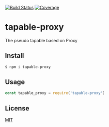 [![Build Status](https://travis-ci.org/kaelzhang/tapable-proxy.svg?branch=master)](https://travis-ci.org/kaelzhang/tapable-proxy)
[![Coverage](https://codecov.io/gh/kaelzhang/tapable-proxy/branch/master/graph/badge.svg)](https://codecov.io/gh/kaelzhang/tapable-proxy)
<!-- optional appveyor tst
[![Windows Build Status](https://ci.appveyor.com/api/projects/status/github/kaelzhang/tapable-proxy?branch=master&svg=true)](https://ci.appveyor.com/project/kaelzhang/tapable-proxy)
-->
<!-- optional npm version
[![NPM version](https://badge.fury.io/js/tapable-proxy.svg)](http://badge.fury.io/js/tapable-proxy)
-->
<!-- optional npm downloads
[![npm module downloads per month](http://img.shields.io/npm/dm/tapable-proxy.svg)](https://www.npmjs.org/package/tapable-proxy)
-->
<!-- optional dependency status
[![Dependency Status](https://david-dm.org/kaelzhang/tapable-proxy.svg)](https://david-dm.org/kaelzhang/tapable-proxy)
-->

# tapable-proxy

The pseudo tapable based on Proxy

## Install

```sh
$ npm i tapable-proxy
```

## Usage

```js
const tapable_proxy = require('tapable-proxy')
```

## License

[MIT](LICENSE)
